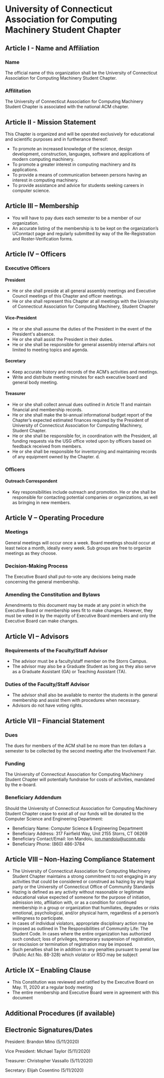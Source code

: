 # University of Connecticut Association for Computing Machinery Student Chapter

## Article I - Name and Affiliation

### Name

The official name of this organization shall be the University of Connecticut Association for Computing Machinery Student Chapter.

### Affilitation

The University of Connecticut Association for Computing Machinery Student Chapter is associated with the national ACM chapter.

## Article II - Mission Statement

This Chapter is organized and will be operated exclusively for educational and scientific purposes and in furtherance thereof: 
- To promote an increased knowledge of the science, design development, construction, languages, software and applications of modern computing machinery. 
- To promote a greater interest in computing machinery and its applications.
- To provide a means of communication between persons having an interest in computing machinery. 
- To provide assistance and advice for students seeking careers in computer science. 

## Article III – Membership

- You will have to pay dues each semester to be a member of our organization.
- An accurate listing of the membership is to be kept on the organization’s UConntact page and regularly submitted by way of the Re-Registration and Roster-Verification forms.

## Article IV – Officers

### Executive Officers

#### President
- He or she shall preside at all general assembly meetings and Executive Council meetings of this Chapter and officer meetings. 
- He or she shall represent this Chapter at all meetings with the University of Connecticut Association for Computing Machinery, Student Chapter 

#### Vice-President
- He or she shall assume the duties of the President in the event of the President's absence.
- He or she shall assist the President in their duties.
- He or she shall be responsible for general assembly internal affairs not limited to meeting topics and agenda. 

#### Secretary
- Keep accurate history and records of the ACM’s activities and meetings. 
- Write and distribute meeting minutes for each executive board and general body meeting.

#### Treasurer
- He or she shall collect annual dues outlined in Article 11 and maintain financial and membership records. 
- He or she shall make the bi-annual informational budget report of the Chapter’s expected estimated finances required by the President of University of Connecticut Association for Computing Machinery, Student Chapter. 
- He or she shall be responsible for, in coordination with the President, all funding requests via the USG office voted upon by officers based on feedback received from members. 
- He or she shall be responsible for inventorying and maintaining records of any equipment owned by the Chapter. d. 

### Officers

#### Outreach Correspondent
- Key responsibilities include outreach and promotion. He or she shall be responsible for contacting potential companies or organizations, as well as bringing in new members.

## Article V – Operating Procedure

### Meetings
General meetings will occur once a week. Board meetings should occur at least twice a month, ideally every week. Sub groups are free to organize meetings as they choose.

### Decision-Making Process
The Executive Board shall put-to-vote any decisions being made concerning the general membership.

### Amending the Constitution and Bylaws
Amendments to this document may be made at any point in which the Executive Board or membership sees fit to make changes. However, they must be voted in by the majority of Executive Board members and only the Executive Board can make changes.

## Article VI – Advisors

### Requirements of the Faculty/Staff Advisor
- The advisor must be a faculty/staff member on the Storrs Campus. 
- The advisor may also be a Graduate Student as long as they also serve as a Graduate Assistant (GA) or Teaching Assistant (TA).

### Duties of the Faculty/Staff Advisor 
- The advisor shall also be available to mentor the students in the general membership and assist them with procedures when necessary.
- Advisors do not have voting rights.

## Article VII – Financial Statement

### Dues
The dues for members of the ACM shall be no more than ten dollars a semester to be collected by the second meeting after the Involvement Fair.

### Funding
The University of Connecticut Association for Computing Machinery Student Chapter will potentially fundraise for costs of activities, mandated by the e-board.

### Beneficiary Addendum
Should the University of Connecticut Association for Computing Machinery Student Chapter cease to exist all of our funds will be donated to the Computer Science and Engineering Department:
- Beneficiary Name: Computer Science & Engineering Department 
- Beneficiary Address: 317 Fairfield Way, Unit 2155 Storrs, CT 06269 
- Beneficiary Contact/Email: Ion Mandoiu, ion.mandoiu@uconn.edu
- Beneficiary Phone: (860) 486-3784

## Article VIII – Non-Hazing Compliance Statement

- The University of Connecticut Association for Computing Machinery Student Chapter maintains a strong commitment to not engaging in any activities that could be considered or construed as hazing by any legal party or the University of Connecticut Office of Community Standards 
- Hazing is defined as any activity without reasonable or legitimate educational value expected of someone for the purpose of initiation, admission into, affiliation with, or as a condition for continued membership in a group or organization that humiliates, degrades or risks emotional, psychological, and/or physical harm, regardless of a person’s willingness to participate.
- In cases of individual violators, appropriate disciplinary action may be imposed as outlined in The Responsibilities of Community Life: The Student Code. In cases where the entire organization has authorized such conduct; loss of privileges, temporary suspension of registration, or rescission or termination of registration may be imposed. 
- Such penalties shall be in addition to any penalties pursuant to penal law (Public Act No. 88-328) which violator or RSO may be subject 

## Article IX – Enabling Clause

- This Constitution was reviewed and ratified by the Executive Board on May. 11, 2020 at a regular body meeting 
- The entire membership and Executive Board were in agreement with this document 

## Additional Procedures (if available)

## Electronic Signatures/Dates

President: Brandon Mino (5/11/2020)

Vice President: Michael Taylor (5/11/2020)

Treasurer: Christopher Vassallo (5/11/2020)

Secretary: Elijah Cosentino (5/11/2020)
